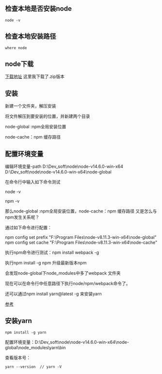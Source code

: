 ## 检查本地是否安装node
```
node -v
```
## 检查本地安装路径
```
where node 
```
## node下载
[下载地址](http://nodejs.cn/download/)
这里我下载了.zip版本

## 安装
新建一个文件夹，解压安装

将文件解压到要安装的位置，并新建两个目录

node-global :npm全局安装位置

node-cache：npm 缓存路径

## 配置环境变量

编辑环境变量-path
D:\Dev_soft\node\node-v14.6.0-win-x64
D:\Dev_soft\node\node-v14.6.0-win-x64\node-global

在命令行中输入如下命令测试

node -v

npm -v

那么node-global :npm全局安装位置，node-cache：npm 缓存路径 又是怎么与npm发生关系呢？

通过如下命令进行配置：

npm config set prefix "F:\Program Files\node-v8.11.3-win-x64\node-global"
npm config set cache "F:\Program Files\node-v8.11.3-win-x64\node-cache"

执行npm命令进行测试：npm install webpack -g

执行npm install -g npm 升级最新版本npm

会发现node-global下node_modules中多了webpack 文件夹

现在可以在命令行中任意路径下执行node/npm/webpack命令了。

 

还可以通过npm install yarn@latest -g 来安装yarn

[参考](https://www.cnblogs.com/lxg0/p/9472851.html)

## 安装yarn
```
npm install -g yarn
```
配置环境变量：D:\Dev_soft\node\node-v14.6.0-win-x64\node-global\node_modules\yarn\bin

查看版本号：
```
yarn --version  // yarn -V
```